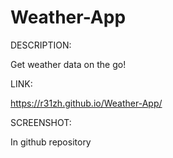 # Weather-App

DESCRIPTION:

Get weather data on the go!

LINK:

https://r31zh.github.io/Weather-App/

SCREENSHOT:

In github repository
